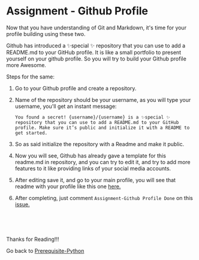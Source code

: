 # Assignment - Github Profile

Now that you have understanding of Git and Markdown, it's time for your profile building using these two.

Github has introduced a ✨special ✨ repository that you can use to add a README.md to your GitHub profile. It is like a small portfolio to present yourself on your github profile. So you will try to build your Github profile more Awesome.

Steps for the same:

1. Go to your Github profile and create a repository.
2. Name of the repository should be your username, as you will type your username, you'll get an instant message:

   ```You found a secret! {username}/{username} is a ✨special ✨ repository that you can use to add a README.md to your GitHub profile. Make sure it’s public and initialize it with a README to get started.```
3. So as said initialize the repository with a Readme and make it public.    

4. Now you will see, Github has already gave a template for this readme.md in repository, and you can try to edit it, and try to add more features to it like providing links of your social media accounts.

5. After editing save it, and go to your main profile, you will see that readme with your profile like this one [here.](https://github.com/arpit-dwivedi)

6. After completing, just comment `Assignment-Github Profile Done` on this [issue.](https://github.com/DevIncept/Prerequisite-OpenCV/issues/1)

&nbsp;

&nbsp;


Thanks for Reading!!!

Go back to [Prerequisite-Python](https://github.com/DevIncept/Prerequisite-Python)
